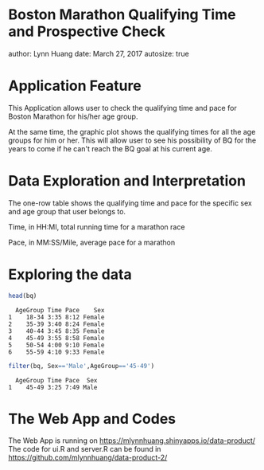 Boston Marathon Qualifying Time and Prospective Check
========================================================
author: Lynn Huang
date: March 27, 2017
autosize: true

Application Feature
========================================================
This Application allows user to check the qualifying time and pace for Boston Marathon for his/her age group.


At the same time, the graphic plot shows the qualifying times for all the age groups for him or her. This will allow user to see his possibility of BQ for the years to come if he can't reach the BQ goal at his current age.



Data Exploration and Interpretation
========================================================
The one-row table shows the qualifying time and pace for the specific sex and age group that user belongs to.

Time, in HH:MI, total running time for a marathon race                            

Pace, in MM:SS/Mile, average pace for a marathon


Exploring the data
========================================================




```r
head(bq)
```

```
  AgeGroup Time Pace    Sex
1    18-34 3:35 8:12 Female
2    35-39 3:40 8:24 Female
3    40-44 3:45 8:35 Female
4    45-49 3:55 8:58 Female
5    50-54 4:00 9:10 Female
6    55-59 4:10 9:33 Female
```

```r
filter(bq, Sex=='Male',AgeGroup=='45-49')
```

```
  AgeGroup Time Pace  Sex
1    45-49 3:25 7:49 Male
```
The Web App and Codes
========================================================
The Web App is running on https://mlynnhuang.shinyapps.io/data-product/
The code for ui.R and server.R can be found in https://github.com/mlynnhuang/data-product-2/


